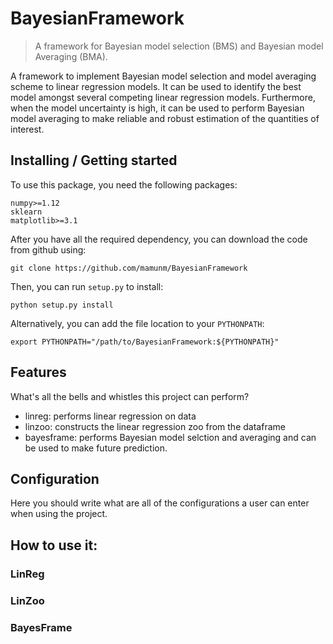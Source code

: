 # BayesianFramework
> A framework for Bayesian model selection (BMS) and Bayesian model Averaging (BMA).  

A framework to implement Bayesian model selection and model averaging scheme to linear regression models. It can be used to identify the best model amongst several competing linear regression models. Furthermore, when the model uncertainty is high, it can be used to perform Bayesian model averaging to make reliable and robust estimation of the quantities of interest.

## Installing / Getting started

To use this package, you need the following packages:

```shell
numpy>=1.12
sklearn
matplotlib>=3.1
```

After you have all the required dependency, you can download the code from github using:

```shell
git clone https://github.com/mamunm/BayesianFramework
```

Then, you can run `setup.py` to install:

```shell
python setup.py install 
```

Alternatively, you can add the file location to your `PYTHONPATH`:

```shell
export PYTHONPATH="/path/to/BayesianFramework:${PYTHONPATH}"
```


## Features

What's all the bells and whistles this project can perform?
* linreg: performs linear regression on data
* linzoo: constructs the linear regression zoo from the dataframe
* bayesframe: performs Bayesian model selction and averaging and can be used to make future prediction.

## Configuration

Here you should write what are all of the configurations a user can enter when
using the project.

## How to use it:

### LinReg

### LinZoo

### BayesFrame





